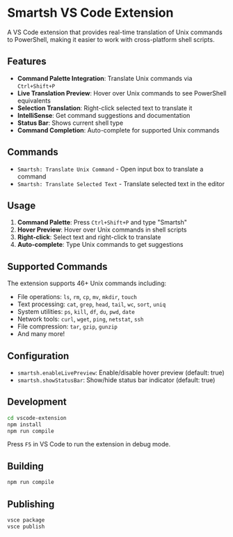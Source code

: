 # Smartsh VS Code Extension

A VS Code extension that provides real-time translation of Unix commands to PowerShell, making it easier to work with cross-platform shell scripts.

## Features

- **Command Palette Integration**: Translate Unix commands via `Ctrl+Shift+P`
- **Live Translation Preview**: Hover over Unix commands to see PowerShell equivalents
- **Selection Translation**: Right-click selected text to translate it
- **IntelliSense**: Get command suggestions and documentation
- **Status Bar**: Shows current shell type
- **Command Completion**: Auto-complete for supported Unix commands

## Commands

- `Smartsh: Translate Unix Command` - Open input box to translate a command
- `Smartsh: Translate Selected Text` - Translate selected text in the editor

## Usage

1. **Command Palette**: Press `Ctrl+Shift+P` and type "Smartsh"
2. **Hover Preview**: Hover over Unix commands in shell scripts
3. **Right-click**: Select text and right-click to translate
4. **Auto-complete**: Type Unix commands to get suggestions

## Supported Commands

The extension supports 46+ Unix commands including:
- File operations: `ls`, `rm`, `cp`, `mv`, `mkdir`, `touch`
- Text processing: `cat`, `grep`, `head`, `tail`, `wc`, `sort`, `uniq`
- System utilities: `ps`, `kill`, `df`, `du`, `pwd`, `date`
- Network tools: `curl`, `wget`, `ping`, `netstat`, `ssh`
- File compression: `tar`, `gzip`, `gunzip`
- And many more!

## Configuration

- `smartsh.enableLivePreview`: Enable/disable hover preview (default: true)
- `smartsh.showStatusBar`: Show/hide status bar indicator (default: true)

## Development

```bash
cd vscode-extension
npm install
npm run compile
```

Press `F5` in VS Code to run the extension in debug mode.

## Building

```bash
npm run compile
```

## Publishing

```bash
vsce package
vsce publish
``` 